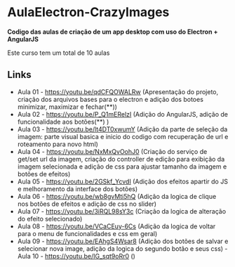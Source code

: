 # AulaElectron-CrazyImages

**Codigo das aulas de criação de um app desktop com uso do Electron + AngularJS**

Este curso tem um total de 10 aulas

## Links
- Aula 01 - https://youtu.be/qdCFQOWALRw
  (Apresentação do projeto, criação dos arquivos bases para o electron e adição
    dos botoes minimizar, maximizar e fechar(**))
- Aula 02 - https://youtu.be/P_Q1mERelzI
  (Adição do AngularJS, adição de funcionalidade aos botões(**) )
- Aula 03 - https://youtu.be/lt4DT0xwumY
  (Adição da parte de seleção da imagem: parte visual basica e inicio do codigo
    com recuperação de url e roteamento para novo html)
- Aula 04 - https://youtu.be/NxMxQvOohJ0
  (Criação do serviço de get/set url da imagem, criação do controller de edição
    para exibição da imagem selecionada e adição de css para ajustar tamanho da
    imagem e botões de efeitos)
- Aula 05 - https://youtu.be/2GSkf_YcvdI
  (Adição dos efeitos apartir do JS e melhoramento da interface dos botões)
- Aula 06 - https://youtu.be/wb8gvMti5hQ
  (Adição da logica de clique nos botões de efeitos e adição de css no slider)
- Aula 07 - https://youtu.be/3iRQL98sY3c
  (Criação da logica de alteração do efeito selecionado)
- Aula 08 - https://youtu.be/VCaCEuy-6Cs
  (Adição da logica de voltar para o menu de funcionalidades e css em geral)
- Aula 09 - https://youtu.be/EAhgS4Wsar8
  (Adição dos botões de salvar e selecionar nova image, adição da logica do
    segundo botão e seus css)
-Aula 10 - https://youtu.be/IG_sqt9oRr0
  ()
